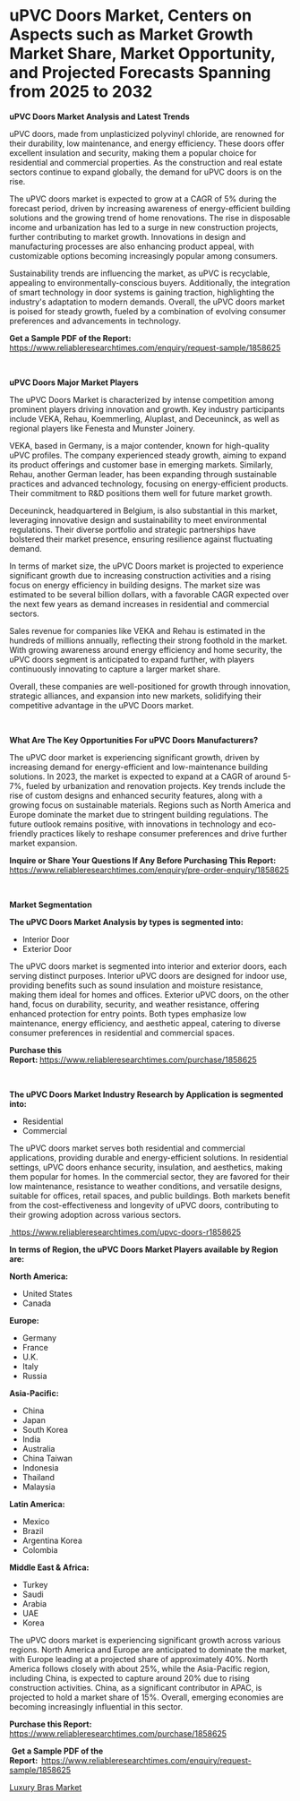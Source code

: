 <p><h1>uPVC Doors Market, Centers on Aspects such as Market Growth Market Share, Market Opportunity, and Projected Forecasts Spanning from 2025 to 2032</h1></p><p><strong>uPVC Doors Market Analysis and Latest Trends</strong></p>
<p><p>uPVC doors, made from unplasticized polyvinyl chloride, are renowned for their durability, low maintenance, and energy efficiency. These doors offer excellent insulation and security, making them a popular choice for residential and commercial properties. As the construction and real estate sectors continue to expand globally, the demand for uPVC doors is on the rise.</p><p>The uPVC doors market is expected to grow at a CAGR of 5% during the forecast period, driven by increasing awareness of energy-efficient building solutions and the growing trend of home renovations. The rise in disposable income and urbanization has led to a surge in new construction projects, further contributing to market growth. Innovations in design and manufacturing processes are also enhancing product appeal, with customizable options becoming increasingly popular among consumers.</p><p>Sustainability trends are influencing the market, as uPVC is recyclable, appealing to environmentally-conscious buyers. Additionally, the integration of smart technology in door systems is gaining traction, highlighting the industry's adaptation to modern demands. Overall, the uPVC doors market is poised for steady growth, fueled by a combination of evolving consumer preferences and advancements in technology.</p></p>
<p><strong>Get a Sample PDF of the Report:&nbsp;</strong> <a href="https://www.reliableresearchtimes.com/enquiry/request-sample/1858625?utm_campaign=3034&utm_medium=2&utm_source=Github&utm_content=ia&utm_term=04042025&utm_id=upvc-doors">https://www.reliableresearchtimes.com/enquiry/request-sample/1858625</a></p>
<p>&nbsp;</p>
<p><strong>uPVC Doors Major Market Players</strong></p>
<p><p>The uPVC Doors Market is characterized by intense competition among prominent players driving innovation and growth. Key industry participants include VEKA, Rehau, Koemmerling, Aluplast, and Deceuninck, as well as regional players like Fenesta and Munster Joinery. </p><p>VEKA, based in Germany, is a major contender, known for high-quality uPVC profiles. The company experienced steady growth, aiming to expand its product offerings and customer base in emerging markets. Similarly, Rehau, another German leader, has been expanding through sustainable practices and advanced technology, focusing on energy-efficient products. Their commitment to R&D positions them well for future market growth.</p><p>Deceuninck, headquartered in Belgium, is also substantial in this market, leveraging innovative design and sustainability to meet environmental regulations. Their diverse portfolio and strategic partnerships have bolstered their market presence, ensuring resilience against fluctuating demand.</p><p>In terms of market size, the uPVC Doors market is projected to experience significant growth due to increasing construction activities and a rising focus on energy efficiency in building designs. The market size was estimated to be several billion dollars, with a favorable CAGR expected over the next few years as demand increases in residential and commercial sectors.</p><p>Sales revenue for companies like VEKA and Rehau is estimated in the hundreds of millions annually, reflecting their strong foothold in the market. With growing awareness around energy efficiency and home security, the uPVC doors segment is anticipated to expand further, with players continuously innovating to capture a larger market share.</p><p>Overall, these companies are well-positioned for growth through innovation, strategic alliances, and expansion into new markets, solidifying their competitive advantage in the uPVC Doors market.</p></p>
<p>&nbsp;</p>
<p><strong>What Are The Key Opportunities For uPVC Doors Manufacturers?</strong></p>
<p><p>The uPVC door market is experiencing significant growth, driven by increasing demand for energy-efficient and low-maintenance building solutions. In 2023, the market is expected to expand at a CAGR of around 5-7%, fueled by urbanization and renovation projects. Key trends include the rise of custom designs and enhanced security features, along with a growing focus on sustainable materials. Regions such as North America and Europe dominate the market due to stringent building regulations. The future outlook remains positive, with innovations in technology and eco-friendly practices likely to reshape consumer preferences and drive further market expansion.</p></p>
<p><strong>Inquire or Share Your Questions If Any Before Purchasing This Report:</strong> <a href="https://www.reliableresearchtimes.com/enquiry/pre-order-enquiry/1858625?utm_campaign=3034&utm_medium=2&utm_source=Github&utm_content=ia&utm_term=04042025&utm_id=upvc-doors">https://www.reliableresearchtimes.com/enquiry/pre-order-enquiry/1858625</a></p>
<p>&nbsp;</p>
<p><strong>Market Segmentation</strong></p>
<p><strong>The uPVC Doors Market Analysis by types is segmented into:</strong></p>
<p><ul><li>Interior Door</li><li>Exterior Door</li></ul></p>
<p><p>The uPVC doors market is segmented into interior and exterior doors, each serving distinct purposes. Interior uPVC doors are designed for indoor use, providing benefits such as sound insulation and moisture resistance, making them ideal for homes and offices. Exterior uPVC doors, on the other hand, focus on durability, security, and weather resistance, offering enhanced protection for entry points. Both types emphasize low maintenance, energy efficiency, and aesthetic appeal, catering to diverse consumer preferences in residential and commercial spaces.</p></p>
<p><strong>Purchase this Report:&nbsp;</strong><a href="https://www.reliableresearchtimes.com/purchase/1858625?utm_campaign=3034&utm_medium=2&utm_source=Github&utm_content=ia&utm_term=04042025&utm_id=upvc-doors">https://www.reliableresearchtimes.com/purchase/1858625</a></p>
<p>&nbsp;</p>
<p><strong>The uPVC Doors Market Industry Research by Application is segmented into:</strong></p>
<p><ul><li>Residential</li><li>Commercial</li></ul></p>
<p><p>The uPVC doors market serves both residential and commercial applications, providing durable and energy-efficient solutions. In residential settings, uPVC doors enhance security, insulation, and aesthetics, making them popular for homes. In the commercial sector, they are favored for their low maintenance, resistance to weather conditions, and versatile designs, suitable for offices, retail spaces, and public buildings. Both markets benefit from the cost-effectiveness and longevity of uPVC doors, contributing to their growing adoption across various sectors.</p></p>
<p><a href="https://www.reliableresearchtimes.com/upvc-doors-r1858625?utm_campaign=3034&utm_medium=2&utm_source=Github&utm_content=ia&utm_term=04042025&utm_id=upvc-doors">&nbsp;https://www.reliableresearchtimes.com/upvc-doors-r1858625</a></p>
<p><strong>In terms of Region, the uPVC Doors Market Players available by Region are:</strong></p>
<p>
    <p> <strong> North America: </strong>
        <ul>
            <li>United States</li>
            <li>Canada</li>
        </ul>
        </p> 
    <p> <strong> Europe: </strong>
        <ul>
            <li>Germany</li>
            <li>France</li>
            <li>U.K.</li>
            <li>Italy</li>
            <li>Russia</li>
        </ul>
        </p> 
    <p> <strong> Asia-Pacific: </strong>
        <ul>
            <li>China</li>
            <li>Japan</li>
            <li>South Korea</li>
            <li>India</li>
            <li>Australia</li>
            <li>China Taiwan</li>
            <li>Indonesia</li>
            <li>Thailand</li>
            <li>Malaysia</li>
        </ul>
        </p> 
    <p> <strong> Latin America: </strong>
        <ul>
            <li>Mexico</li>
            <li>Brazil</li>
            <li>Argentina Korea</li>
            <li>Colombia</li>
        </ul>
        </p> 
    <p> <strong> Middle East & Africa: </strong>
        <ul>
            <li>Turkey</li>
            <li>Saudi</li>
            <li>Arabia</li>
            <li>UAE</li>
            <li>Korea</li>
        </ul>
    </p>
    </p>
<p><p>The uPVC doors market is experiencing significant growth across various regions. North America and Europe are anticipated to dominate the market, with Europe leading at a projected share of approximately 40%. North America follows closely with about 25%, while the Asia-Pacific region, including China, is expected to capture around 20% due to rising construction activities. China, as a significant contributor in APAC, is projected to hold a market share of 15%. Overall, emerging economies are becoming increasingly influential in this sector.</p></p>
<p><strong>Purchase this Report: </strong><a href="https://www.reliableresearchtimes.com/purchase/1858625?utm_campaign=3034&utm_medium=2&utm_source=Github&utm_content=ia&utm_term=04042025&utm_id=upvc-doors">https://www.reliableresearchtimes.com/purchase/1858625</a></p>
<p>&nbsp;<strong>Get a Sample PDF of the Report:&nbsp;&nbsp;</strong><a href="https://www.reliableresearchtimes.com/enquiry/request-sample/1858625?utm_campaign=3034&utm_medium=2&utm_source=Github&utm_content=ia&utm_term=04042025&utm_id=upvc-doors">https://www.reliableresearchtimes.com/enquiry/request-sample/1858625</a></p>
<p><strong></strong></p>
<p><p><a href="https://github.com/pidlisseas/Market-Research-Report-List-1/blob/main/luxury-bras-market.md?utm_campaign=3034&utm_medium=2&utm_source=Github&utm_content=ia&utm_term=04042025&utm_id=upvc-doors">Luxury Bras Market</a></p></p>